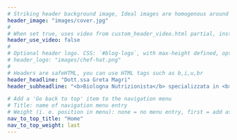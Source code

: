 ```yaml
---
# Striking header background image, Ideal images are homogenous around the centre and contrasting to the text. Non-ideal images can use `title_guard`
header_image: "images/cover.jpg"
#
# When set true, uses video from custom_header_video.html partial, instead of header_image
header_use_video: false
#
# Optional header logo. CSS: `#blog-logo`, with max-height defined, optimize to prevent scaling
# header_logo: "images/chef-hat.png"
#
# Headers are safeHTML, you can use HTML tags such as b,i,u,br
header_headline: "Dott.ssa Greta Magri"
header_subheadline: "<b>Biologna Nutrizionista</b> specializzata in <b>alimentazione vegetale</b>"

# Add a 'Go back to top' item to the navigation menu
# Title: name of navigation menu entry
# Weight (i. e. position in menu): none = no menu entry, first = add as first entry, last = ad as last entry
nav_to_top_title: "Home"
nav_to_top_weight: last
---
```

